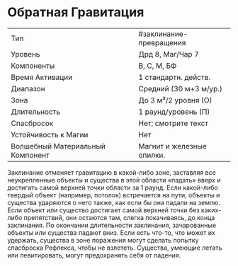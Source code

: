 
# Обратная Гравитация

|                                  |                           |
| -------------------------------- | ------------------------- |
| Тип                              | #заклинание-превращения                |
| Уровень                          | Дрд 8, Маг/Чар 7          |
| Компоненты                       | В, С, М, БФ               |
| Время Активации                  | 1 стандартн. действ.      |
| Диапазон                         | Средний (30 м+3 м/ур.)    |
| Зона                             | До 3 м³/2 уровня (О)      |
| Длительность                     | 1 раунд/уровень (П)       |
| Спасбросок                       | Нет; смотрите текст       |
| Устойчивость к Магии             | Нет                       |
| Волшебный Материальный Компонент | Магнит и железные опилки. |

Заклинание отменяет гравитацию в какой-либо зоне, заставляя все неукрепленные объекты и существа в этой области «падать» вверх и достигать самой верхней точки области за 1 раунд. Если какой-либо твердый объект (например, потолок) встречается на пути, объекты и существа ударяются о него также, как если бы она падали на землю. Если объект или существо достигает самой верхней точки без каких-либо препятствий, они остаются там, слегка покачиваясь, до конца заклинания. По окончании длительности заклинания, зачарованные объекты или существа падают вниз. Если есть что-то, что может их удержать, существа в зоне поражения могут сделать попытку спасброска Рефлекса, чтобы не взлететь. Существа, умеющие летать или левитировать, могут предохранять себя от падения.